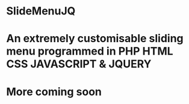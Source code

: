 # SlideMenuJQ
# An extremely customisable sliding menu programmed in PHP HTML CSS JAVASCRIPT & JQUERY
# More coming soon
